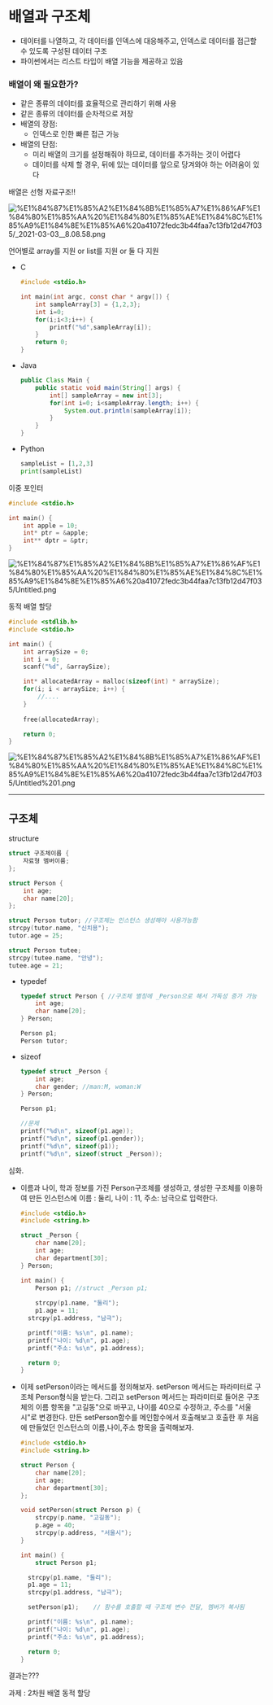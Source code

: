 # 배열과 구조체

- 데이터를 나열하고, 각 데이터를 인덱스에 대응해주고, 인덱스로 데이터를 접근할 수 있도록 구성된 데이터 구조
- 파이썬에서는 리스트 타입이 배열 기능을 제공하고 있음

### 배열이 왜 필요한가?

- 같은 종류의 데이터를 효율적으로 관리하기 위해 사용
- 같은 종류의 데이터를 순차적으로 저장
- 배열의 장점:
    - 인덱스로 인한 빠른 접근 가능
- 배열의 단점:
    - 미리 배열의 크기를 설정해줘야 하므로, 데이터를 추가하는 것이 어렵다
    - 데이터를 삭제 할 경우, 뒤에 있는 데이터를 앞으로 당겨와야 하는 어려움이 있다

배열은 선형 자료구조!!

![%E1%84%87%E1%85%A2%E1%84%8B%E1%85%A7%E1%86%AF%E1%84%80%E1%85%AA%20%E1%84%80%E1%85%AE%E1%84%8C%E1%85%A9%E1%84%8E%E1%85%A6%20a41072fedc3b44faa7c13fb12d47f035/_2021-03-03__8.08.58.png](%E1%84%87%E1%85%A2%E1%84%8B%E1%85%A7%E1%86%AF%E1%84%80%E1%85%AA%20%E1%84%80%E1%85%AE%E1%84%8C%E1%85%A9%E1%84%8E%E1%85%A6%20a41072fedc3b44faa7c13fb12d47f035/_2021-03-03__8.08.58.png)

언어별로 array를 지원 or list를 지원 or 둘 다 지원

- C

    ```c
    #include <stdio.h>

    int main(int argc, const char * argv[]) {
    	int sampleArray[3] = {1,2,3};
    	int i=0;
    	for(i;i<3;i++) {
    		printf("%d",sampleArray[i]);
    	}
    	return 0;
    }
    ```

- Java

    ```java
    public Class Main {
    	public static void main(String[] args) {
    		int[] sampleArray = new int[3];
    		for(int i=0; i<sampleArray.length; i++) {
    			System.out.println(sampleArray[i]);
    		}
    	}
    }
    ```

- Python

    ```python
    sampleList = [1,2,3]
    print(sampleList)
    ```

이중 포인터

```c
#include <stdio.h>

int main() {
	int apple = 10;
	int* ptr = &apple;
	int** dptr = &ptr;
}
```

![%E1%84%87%E1%85%A2%E1%84%8B%E1%85%A7%E1%86%AF%E1%84%80%E1%85%AA%20%E1%84%80%E1%85%AE%E1%84%8C%E1%85%A9%E1%84%8E%E1%85%A6%20a41072fedc3b44faa7c13fb12d47f035/Untitled.png](%E1%84%87%E1%85%A2%E1%84%8B%E1%85%A7%E1%86%AF%E1%84%80%E1%85%AA%20%E1%84%80%E1%85%AE%E1%84%8C%E1%85%A9%E1%84%8E%E1%85%A6%20a41072fedc3b44faa7c13fb12d47f035/Untitled.png)

동적 배열 할당

```c
#include <stdlib.h>
#include <stdio.h>

int main() {
	int arraySize = 0;
	int i = 0;
	scanf("%d", &arraySize);

	int* allocatedArray = malloc(sizeof(int) * arraySize);
	for(i; i < arraySize; i++) {
		//....
	}
	
	free(allocatedArray);

	return 0;
}
```

![%E1%84%87%E1%85%A2%E1%84%8B%E1%85%A7%E1%86%AF%E1%84%80%E1%85%AA%20%E1%84%80%E1%85%AE%E1%84%8C%E1%85%A9%E1%84%8E%E1%85%A6%20a41072fedc3b44faa7c13fb12d47f035/Untitled%201.png](%E1%84%87%E1%85%A2%E1%84%8B%E1%85%A7%E1%86%AF%E1%84%80%E1%85%AA%20%E1%84%80%E1%85%AE%E1%84%8C%E1%85%A9%E1%84%8E%E1%85%A6%20a41072fedc3b44faa7c13fb12d47f035/Untitled%201.png)

---

## 구조체

structure

```c
struct 구조체이름 {
	자료형 멤버이름;
};

struct Person {
	int age;
	char name[20];
};

struct Person tutor; //구조체는 인스턴스 생성해야 사용가능함
strcpy(tutor.name, "신치용");
tutor.age = 25;

struct Person tutee;
strcpy(tutee.name, "안녕");
tutee.age = 21;
```

- typedef

    ```c
    typedef struct Person { //구조체 별칭에 _Person으로 해서 가독성 증가 가능
    	int age;
    	char name[20];
    } Person;

    Person p1;
    Person tutor;
    ```

- sizeof

    ```c
    typedef struct _Person {
    	int age;
    	char gender; //man:M, woman:W
    } Person;

    Person p1;

    //문제
    printf("%d\n", sizeof(p1.age));
    printf("%d\n", sizeof(p1.gender));
    printf("%d\n", sizeof(p1));
    printf("%d\n", sizeof(struct _Person));
    ```

심화.

- 이름과 나이, 학과 정보를 가진 Person구조체를 생성하고, 생성한 구조체를 이용하여 만든 인스턴스에 이름 : 둘리, 나이 : 11, 주소: 남극으로 입력한다.

    ```c
    #include <stdio.h>
    #include <string.h>

    struct _Person {
    	char name[20];
    	int age;
    	char department[30];
    } Person;

    int main() {
    	Person p1; //struct _Person p1;
    	
    	strcpy(p1.name, "둘리");
    	p1.age = 11;
      strcpy(p1.address, "남극");

      printf("이름: %s\n", p1.name);
      printf("나이: %d\n", p1.age);
      printf("주소: %s\n", p1.address);

      return 0;
    }
    ```

- 이제 setPerson이라는 메서드를 정의해보자. setPerson 메서드는 파라미터로 구조체 Person형식을 받는다. 그리고 setPerson 메서드는 파라미터로 들어온 구조체의 이름 항목을 "고길동"으로 바꾸고, 나이를 40으로 수정하고, 주소를 "서울시"로 변경한다. 만든 setPerson함수를 메인함수에서 호출해보고 호출한 후 처음에 만들었던 인스턴스의 이름,나이,주소 항목을 출력해보자.

    ```c
    #include <stdio.h>
    #include <string.h>

    struct Person {
        char name[20];
        int age;
        char department[30];
    };

    void setPerson(struct Person p) {
        strcpy(p.name, "고길동");
        p.age = 40;
        strcpy(p.address, "서울시");
    }

    int main() {
    	struct Person p1;

      strcpy(p1.name, "둘리");
      p1.age = 11;
      strcpy(p1.address, "남극");

      setPerson(p1);    // 함수를 호출할 때 구조체 변수 전달, 멤버가 복사됨

      printf("이름: %s\n", p1.name);
      printf("나이: %d\n", p1.age);
      printf("주소: %s\n", p1.address);

      return 0;
    }
    ```

결과는???

과제 : 2차원 배열 동적 할당